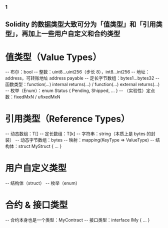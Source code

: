 ### 1

## Solidity 的数据类型大致可分为「值类型」和「引用类型」，再加上一些用户自定义和合约类型

# 值类型（Value Types）

 -- 布尔：bool
 -- 整数：uint8…uint256（步长 8），int8…int256
 -- 地址：address，可转账地址 address payable
 -- 定长字节数组：bytes1…bytes32
 -- 函数类型：function(...) internal returns(...) / function(...) external returns(...)
 -- 枚举（Enum）：enum Status { Pending, Shipped, ... }
 -- （实验性）定点数：fixedMxN / ufixedMxN

# 引用类型（Reference Types）

 -- 动态数组：T[]
 -- 定长数组：T[k]
 -- 字符串：string（本质上是 bytes 的封装）
 -- 动态字节数组：bytes
 -- 映射：mapping(KeyType => ValueType)
 -- 结构体：struct MyStruct { … }

# 用户自定义类型

 -- 结构体（struct）
 -- 枚举（enum）

# 合约 & 接口类型

 -- 合约本身也是一个类型：MyContract
 -- 接口类型：interface IMy { … }